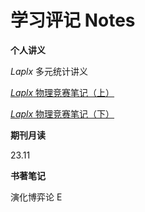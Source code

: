 # 学习评记 Notes



**个人讲义**

*Laplx* 多元统计讲义

[*Laplx* 物理竞赛笔记（上）](note/phy-1.pdf)

[*Laplx* 物理竞赛笔记（下）](note/phy-2.pdf)

**期刊月读**

23.11

**书著笔记**

演化博弈论 E